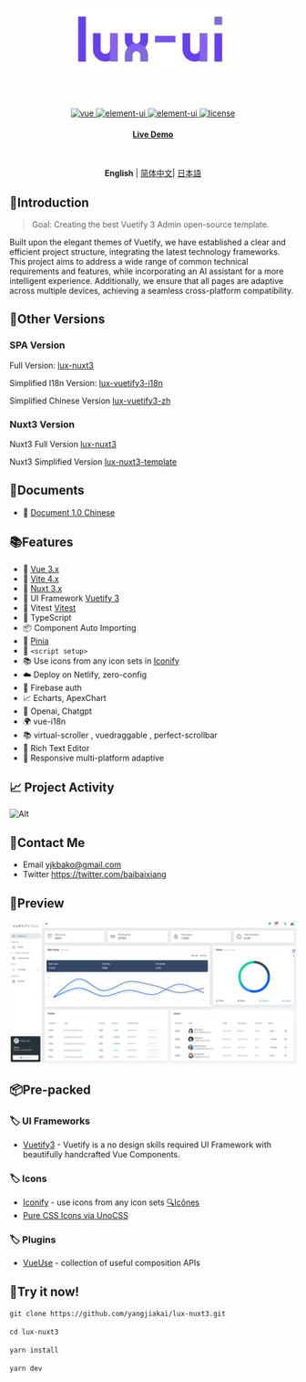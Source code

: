 <br><br>

<p align='center' >
  <img  src='/assets/images//logo.png' alt='Vuetify3' width='300'/>
</p>
<br><br>

<p align="center">
  <a href="https://vuejs.org/">
    <img src="https://img.shields.io/badge/vue-v3.2.47-brightgreen.svg" alt="vue">
  </a>
  <a href="https://vuetifyjs.com/">
    <img src="https://img.shields.io/badge/vuetify-v3.1.13-blue.svg" alt="element-ui">
  </a>
    <a href="https://vitejs.dev/">
    <img src="https://img.shields.io/badge/vite-v4.2.1-blueviolet.svg" alt="element-ui">
  </a>
  
  <a href="https://github.com/yangjiakai/lux-nuxt3/blob/main/LICENSE">
    <img src="https://img.shields.io/github/license/mashape/apistatus.svg" alt="license">
  </a>
</p>

<h4 align='center'>
<a href="https://lux-vuetify3-nuxt3.netlify.app/">Live Demo</a>
</h4>

<br>

<p align='center'>
<b>English</b> | <a href="https://github.com/yangjiakai/jk-vuetify3-lux-admin/blob/main/README.zh-CN.md">简体中文</a>| <a href="https://github.com/yangjiakai/jk-vuetify3-lux-admin/blob/main/README.jp.md">日本語</a>
</p>

## 📖Introduction

> Goal: Creating the best Vuetify 3 Admin open-source template.

Built upon the elegant themes of Vuetify, we have established a clear and efficient project structure, integrating the latest technology frameworks. This project aims to address a wide range of common technical requirements and features, while incorporating an AI assistant for a more intelligent experience. Additionally, we ensure that all pages are adaptive across multiple devices, achieving a seamless cross-platform compatibility.

## 📖Other Versions

### SPA Version

Full Version: [lux-nuxt3](https://github.com/yangjiakai/lux-nuxt3)

Simplified I18n Version: [lux-vuetify3-i18n](https://github.com/yangjiakai/vuetify3-lux-admin-template-i18n)

Simplified Chinese Version [lux-vuetify3-zh](https://github.com/yangjiakai/vuetify3-lux-admin-template-zh)

### Nuxt3 Version

Nuxt3 Full Version [lux-nuxt3](https://github.com/yangjiakai/lux-nuxt3)

Nuxt3 Simplified Version [lux-nuxt3-template](https://github.com/yangjiakai/lux-nuxt3)

## 📖Documents

- 📖 [Document 1.0 Chinese](https://www.craft.me/s/tAMVv4hUxZIH6G)

## 📚Features

- 📖 [Vue 3.x](https://github.com/vuejs/core)
- 📖 [Vite 4.x](https://github.com/vitejs/vite)
- 📖 [Nuxt 3.x](https://github.com/nuxt/nuxt)
- 📖 UI Framework [Vuetify 3](https://next.vuetifyjs.com/en/)
- 📖 Vitest [Vitest](https://vitest.dev/)
- 📖 TypeScript
- 📦 Component Auto Importing
- 🍍 [Pinia](https://pinia.vuejs.org/)
- 📔 `<script setup>`
- 📚 Use icons from any icon sets in [Iconify](https://icon-sets.iconify.design/)
- ☁️ Deploy on Netlify, zero-config
- 🔑 Firebase auth
- 📈 Echarts, ApexChart
- 🧭 Openai, Chatgpt
- 🌍 vue-i18n
- 📚 virtual-scroller , vuedraggable , perfect-scrollbar
- 📝 Rich Text Editor
- 📇 Responsive multi-platform adaptive

## 📈 Project Activity

![Alt](https://repobeats.axiom.co/api/embed/306361b2af1a8556f64a0a828e1726a94bff36f0.svg "Repobeats analytics image")

## 💬Contact Me

- Email <a href="mailto:yjkbako@gmail.com">yjkbako@gmail.com</a>
- Twitter https://twitter.com/baibaixiang

## 💌Preview

![DashBoard](/assets/images/preview/Dashboard.png)

## 📦Pre-packed

### 🏷️ UI Frameworks

- [Vuetify3](https://next.vuetifyjs.com/en/) - Vuetify is a no design skills required UI Framework with beautifully handcrafted Vue Components.

### 🏷️ Icons

- [Iconify](https://iconify.design) - use icons from any icon sets [🔍Icônes](https://icones.netlify.app/)
- [Pure CSS Icons via UnoCSS](https://github.com/antfu/unocss/tree/main/packages/preset-icons)

### 🏷️ Plugins

- [VueUse](https://github.com/antfu/vueuse) - collection of useful composition APIs

## 👻Try it now!

```
git clone https://github.com/yangjiakai/lux-nuxt3.git

cd lux-nuxt3

yarn install

yarn dev
```

